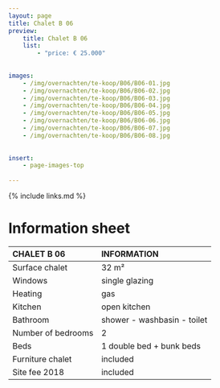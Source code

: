 ```yaml
---
layout: page
title: Chalet B 06
preview: 
    title: Chalet B 06
    list:
        - "price: € 25.000"
        
        
images:
    - /img/overnachten/te-koop/B06/B06-01.jpg
    - /img/overnachten/te-koop/B06/B06-02.jpg
    - /img/overnachten/te-koop/B06/B06-03.jpg
    - /img/overnachten/te-koop/B06/B06-04.jpg
    - /img/overnachten/te-koop/B06/B06-05.jpg
    - /img/overnachten/te-koop/B06/B06-06.jpg
    - /img/overnachten/te-koop/B06/B06-07.jpg
    - /img/overnachten/te-koop/B06/B06-08.jpg
    
    
insert:
    - page-images-top
    
---
```


{% include links.md %}



# Information sheet

CHALET B 06                | INFORMATION       | 
:---------------------------|:------------|
Surface chalet          | 32 m²
Windows                       |single glazing
Heating          | gas
Kitchen                     |open kitchen
Bathroom                   |shower - washbasin - toilet
Number of bedrooms         |2
Beds            |1 double bed + bunk beds
Furniture chalet             |included
Site fee 2018  |included
